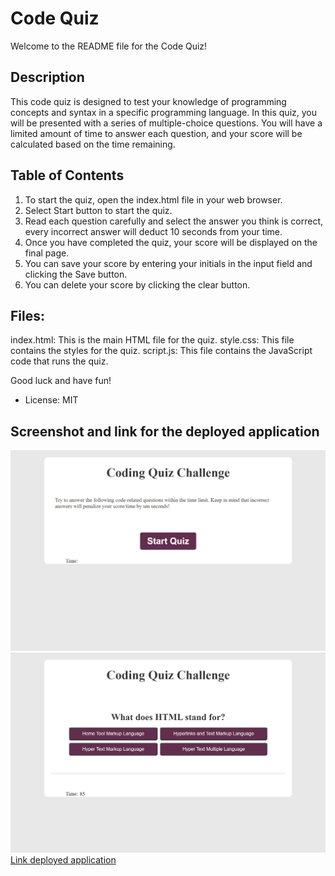 # Code Quiz

Welcome to the README file for the Code Quiz!

## Description
This code quiz is designed to test your knowledge of programming concepts and syntax in a specific programming language. In this quiz, you will be presented with a series of multiple-choice questions. You will have a limited amount of time to answer each question, and your score will be calculated based on the time remaining.

## Table of Contents 
1. To start the quiz, open the index.html file in your web browser.
2. Select Start button to start the quiz.
3. Read each question carefully and select the answer you think is correct, every incorrect answer will deduct 10 seconds from your time.
4. Once you have completed the quiz, your score will be displayed on the final page.
5. You can save your score by entering your initials in the input field and clicking the Save button.
6. You can delete your score by clicking the clear button.

## Files:
index.html: This is the main HTML file for the quiz.
style.css: This file contains the styles for the quiz.
script.js: This file contains the JavaScript code that runs the quiz.

Good luck and have fun!

- License: MIT

## Screenshot and link for the deployed application
![Screenshot of deployed application](./assets/screenshot/Screenshot1.png)
![Screenshot of deployed application](./assets/screenshot/Screenshot2.png)
[Link deployed application]((https://elisamarchete.github.io/code-quiz/))